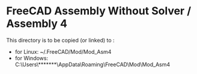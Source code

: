# FreeCAD Assembly Without Solver / Assembly 4

This directory is to be copied (or linked) to :<br/>
* for Linux: ~/.FreeCAD/Mod/Mod_Asm4<br/>
* for Windows: C:\Users\\*******\AppData\Roaming\FreeCAD\Mod\Mod_Asm4<br/>





